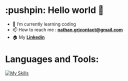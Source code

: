  <h1> :pushpin: Hello world 👋 </h1>

- :palm_tree: I’m currently learning coding
- 📫 How to reach me : <strong>nathan.grjcontact@gmail.com</strong>
- :house: My <strong><a href="https://www.linkedin.com/in/nathan-guerroudj-495747254/">Linkedin</a></strong>



<h1><strong>Languages and Tools:</strong></h1>



[![My Skills](https://skillicons.dev/icons?i=js,html,css,php,mysql,figma&theme=light)](https://skillicons.dev)
